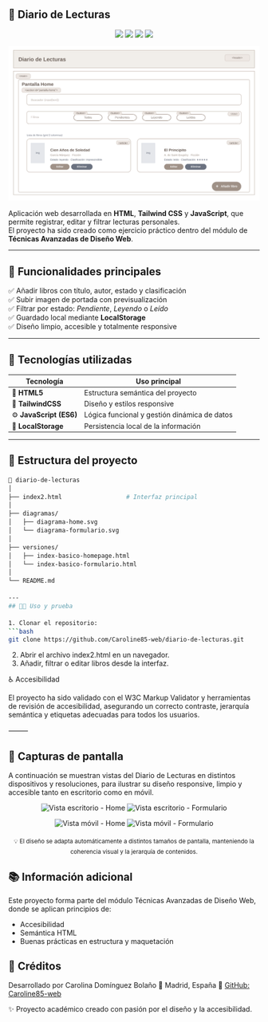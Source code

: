 ##  📖 Diario de Lecturas  

<p align="center">
  <img src="https://img.shields.io/badge/HTML5-✔️-orange" />
  <img src="https://img.shields.io/badge/TailwindCSS-✔️-0ea5e9" />
  <img src="https://img.shields.io/badge/JavaScript-ES6-yellow" />
  <img src="https://img.shields.io/badge/License-MIT-green.svg" />
</p>

![Preview](https://raw.githubusercontent.com/Caroline85-web/diario-de-lecturas/main/diagrama-diario-de-lecturas.svg)

Aplicación web desarrollada en **HTML**, **Tailwind CSS** y **JavaScript**, que permite registrar, editar y filtrar lecturas personales.  
El proyecto ha sido creado como ejercicio práctico dentro del módulo de **Técnicas Avanzadas de Diseño Web**.

---

## 🌟 Funcionalidades principales  

✅ Añadir libros con título, autor, estado y clasificación  
✅ Subir imagen de portada con previsualización  
✅ Filtrar por estado: *Pendiente*, *Leyendo* o *Leído*  
✅ Guardado local mediante **LocalStorage**  
✅ Diseño limpio, accesible y totalmente responsive  

---

## 🧠 Tecnologías utilizadas  

| Tecnología | Uso principal |
|-------------|----------------|
| 🧩 **HTML5** | Estructura semántica del proyecto |
| 🎨 **TailwindCSS** | Diseño y estilos responsive |
| ⚙️ **JavaScript (ES6)** | Lógica funcional y gestión dinámica de datos |
| 💾 **LocalStorage** | Persistencia local de la información |

---

## 🧩 Estructura del proyecto  

```bash
📁 diario-de-lecturas
│
├── index2.html                  # Interfaz principal
│
├── diagramas/
│   ├── diagrama-home.svg
│   └── diagrama-formulario.svg
│
├── versiones/
│   ├── index-basico-homepage.html
│   └── index-basico-formulario.html
│
└── README.md

---
## 🧑‍💻 Uso y prueba  

1. Clonar el repositorio:  
```bash
git clone https://github.com/Caroline85-web/diario-de-lecturas.git
```
2. Abrir el archivo index2.html en un navegador.  
3. Añadir, filtrar o editar libros desde la interfaz.  
   
♿ Accesibilidad

El proyecto ha sido validado con el W3C Markup Validator y herramientas de revisión de accesibilidad,
asegurando un correcto contraste, jerarquía semántica y etiquetas adecuadas para todos los usuarios.

⸻

## 📸 Capturas de pantalla

A continuación se muestran vistas del Diario de Lecturas en distintos dispositivos y resoluciones,
para ilustrar su diseño responsive, limpio y accesible tanto en escritorio como en móvil.
<p align="center">
  <img width="420" alt="Vista escritorio - Home" src="https://github.com/user-attachments/assets/8fa88294-12f7-486b-989d-c5a565c2006d" />
  <img width="420" alt="Vista escritorio - Formulario" src="https://github.com/user-attachments/assets/c2e2227a-64ad-412d-93ec-9a1f71f865ed" />
</p>
<p align="center">
  <img width="320" alt="Vista móvil - Home" src="https://github.com/user-attachments/assets/efd85297-3665-4468-9fbc-85248befe68b" />
  <img width="320" alt="Vista móvil - Formulario" src="https://github.com/user-attachments/assets/51982d53-98c2-43c6-8a64-3c6f728229cc" />
</p>
<p align="center"><sub>💡 El diseño se adapta automáticamente a distintos tamaños de pantalla,  
manteniendo la coherencia visual y la jerarquía de contenidos.</sub></p>

## 📚 Información adicional

Este proyecto forma parte del módulo Técnicas Avanzadas de Diseño Web, donde se aplican principios de:
- Accesibilidad  
- Semántica HTML  
- Buenas prácticas en estructura y maquetación

## 🧾 Créditos

Desarrollado por Carolina Domínguez Bolaño
📍 Madrid, España
🔗 [GitHub: Caroline85-web](https://github.com/Caroline85-web)

✨ Proyecto académico creado con pasión por el diseño y la accesibilidad.
